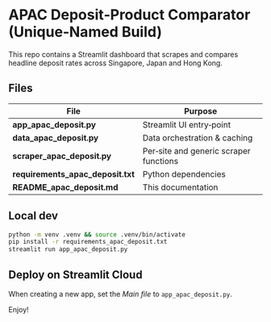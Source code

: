 # APAC Deposit‑Product Comparator (Unique‑Named Build)

This repo contains a Streamlit dashboard that scrapes and compares headline
deposit rates across Singapore, Japan and Hong Kong.

## Files

| File | Purpose |
|------|---------|
| **app_apac_deposit.py** | Streamlit UI entry‑point |
| **data_apac_deposit.py** | Data orchestration & caching |
| **scraper_apac_deposit.py** | Per‑site and generic scraper functions |
| **requirements_apac_deposit.txt** | Python dependencies |
| **README_apac_deposit.md** | This documentation |

## Local dev

```bash
python -m venv .venv && source .venv/bin/activate
pip install -r requirements_apac_deposit.txt
streamlit run app_apac_deposit.py
```

## Deploy on Streamlit Cloud

When creating a new app, set the *Main file* to `app_apac_deposit.py`.

Enjoy!
